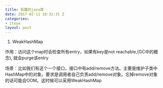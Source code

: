 ```yaml
---
title: 有趣的java类
date: 2017-02-11 18:32:31 Z
categories:
- iteye
layout: post
---
```


1. WeakHashMap 

作用：访问这个map时会检查所有entry，如果有key是not reachable,(GC中的概念), 就会purge该entry   

场景：比如我们有这个一个接口，接口中有add/remove方法。主要是维护子类中HashMap中的对象。要求是调用者自己负责add/remove对象。忘掉remove对象的话可能会OOM。这时候可以采用WeakHashMap